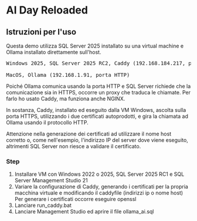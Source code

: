 # AI Day Reloaded

## Istruzioni per l'uso

Questa demo utilizza SQL Server 2025 installato su una virtual machine e Ollama installato direttamente sull'host.
<pre>
Windows 2025, SQL Server 2025 RC2, Caddy (192.168.184.217, porta HTTPS)

MacOS, Ollama (192.168.1.91, porta HTTP)
</pre>

Poiché Ollama comunica usando la porta HTTP e SQL Server richiede che la comunicazione sia in HTTPS, occorre un proxy che traduca le chiamate.
Per farlo ho usato Caddy, ma funziona anche NGINX.

In sostanza, Caddy, installato ed eseguito dalla VM Windows, ascolta sulla porta HTTPS, utilizzando i due certificati autoprodotti, e gira la chiamata ad Ollama usando il protocollo HTTP.

Attenzione nella generazione dei certificati ad utilizzare il nome host corretto o, come nell'esempio, l'indirizzo IP del server dove viene eseguito, altrimenti SQL Server non riesce a validare il certificato.

### Step

1. Installare VM con Windows 2022 o 2025, SQL Server 2025 RC1 e SQL Server Management Studio 21
2. Variare la configurazione di Caddy, generando i certificati per la propria macchina virtuale e modificando il caddyfile (indirizzi ip o nome host) 
   Per generare i certificati occorre eseguire openssl
3. Lanciare run_caddy.bat
4. Lanciare Management Studio ed aprire il file ollama_ai.sql
